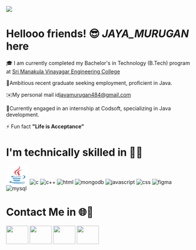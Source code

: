 

  <body>
    <img src="https://media0.giphy.com/media/qgQUggAC3Pfv687qPC/giphy.gif" >
    <h1>Hellooo friends! 😎  <i><b>JAYA_MURUGAN</b></i> here</h1>
    <p>🎓 I am currently completed my Bachelor's in Technology (B.Tech) program at  <a href="https://smvec.ac.in/">Sri Manakula Vinayagar Engineering College</a></p>
    <p>🔭Ambitious recent graduate seeking employment, proficient in Java.<a </p>
    <p>✉️My personal mail id<a href="jayamurugan484@gmail.com">jayamurugan484@gmail.com</a></p>
      <p>🌱Currently engaged in an internship at Codsoft, specializing in Java development.</p>
      <p>⚡ Fun fact <b>"Life is Acceptance"</b></p>
    <h1>I'm technically skilled in 🤹🤹</h1>
    <p align="left"><img src="https://raw.githubusercontent.com/devicons/devicon/master/icons/java/java-original.svg" height=50px width=60px alt=java> 
   <img src="https://cdn.jsdelivr.net/gh/devicons/devicon/icons/c/c-original.svg" height=50px width=60px alt=c>
      <img src="https://cdn.jsdelivr.net/gh/devicons/devicon/icons/cplusplus/cplusplus-original.svg" height=50px width=60px alt=c++>
       <img src="https://cdn.jsdelivr.net/gh/devicons/devicon/icons/html5/html5-original-wordmark.svg" height=50px width=60px alt=html>
             <img src="https://www.google.com/url?sa=i&url=https%3A%2F%2Fwww.svgrepo.com%2Fsvg%2F331488%2Fmongodb&psig=AOvVaw3WqBCMNpSjLOnffo66rhTy&ust=1721281783801000&source=images&cd=vfe&opi=89978449&ved=0CBEQjRxqFwoTCODkuMWwrYcDFQAAAAAdAAAAABAE" height=50px width=60px alt=mongodb>

   <img src="https://cdn.jsdelivr.net/gh/devicons/devicon/icons/javascript/javascript-original.svg" height=50px width=60px alt=javascript> 
     <img src="https://cdn.jsdelivr.net/gh/devicons/devicon/icons/css3/css3-original-wordmark.svg" height=50px width=60px alt=css>
     <img src="https://cdn.jsdelivr.net/gh/devicons/devicon/icons/figma/figma-original.svg" height=50px width=60px alt=figma>
      <img src="https://cdn.jsdelivr.net/gh/devicons/devicon/icons/mysql/mysql-original-wordmark.svg" height=50px width=60px alt=mysql>
    <h1>Contact Me in 🌐🤳</h1>   
         <p align="left"><a href="https://www.linkedin.com/in/jaya-murugan-49925a255/"><img src="https://cdn.jsdelivr.net/gh/devicons/devicon/icons/linkedin/linkedin-original.svg" height=50px width=60px ></a>
           <a href="https://www.instagram.com/i__am__jayamurugan/"><img src="https://upload.wikimedia.org/wikipedia/commons/e/e7/Instagram_logo_2016.svg" height=50px width=60px ></a>
           <a href="jayamurugan484@gmail.com"><img src="https://static.vecteezy.com/system/resources/previews/016/716/465/non_2x/gmail-icon-free-png.png" height=50px width=60px ></a>
           <a href="https://twitter.com/i_am_jaymurugan"><img src="https://img.freepik.com/premium-vector/new-twitter-logo-x-2023-twitter-x-logo-official-vector-download_691560-10797.jpg" height=50px width=60px ></a>
           
  </body>
</html>

